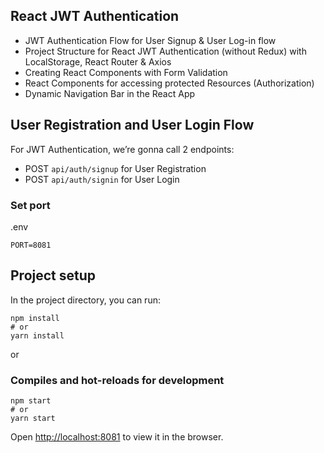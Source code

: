 ## React JWT Authentication

- JWT Authentication Flow for User Signup & User Log-in flow 
- Project Structure for React JWT Authentication (without Redux) with LocalStorage, React Router & Axios
- Creating React Components with Form Validation
- React Components for accessing protected Resources (Authorization)
- Dynamic Navigation Bar in the React App

## User Registration and User Login Flow
For JWT Authentication, we’re gonna call 2 endpoints:

- POST `api/auth/signup` for User Registration
- POST `api/auth/signin` for User Login

### Set port
.env
```
PORT=8081
```


## Project setup

In the project directory, you can run:

```
npm install
# or
yarn install
```

or

### Compiles and hot-reloads for development

```
npm start
# or
yarn start
```

Open [http://localhost:8081](http://localhost:8081) to view it in the browser.
